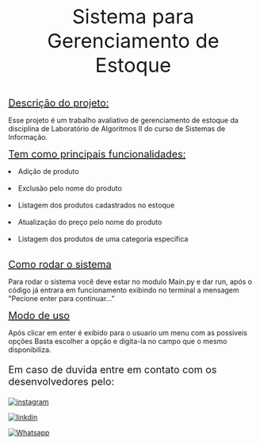 <p align="center" style="font-size:40px;">
  Sistema para Gerenciamento de Estoque </p>

<p>
    <u style="font-size:20px;"> Descrição do projeto: </u></br>
</p>
Esse projeto é um trabalho avaliativo de gerenciamento de estoque da disciplina de Laboratório de Algoritmos II do curso de Sistemas de Informação.

<p>
    <u style="font-size:20px;"> Tem como principais funcionalidades: </u></br>
</p>    
    <li>
    Adição de produto
    </li> 
    </br>
    <li>
    Exclusão pelo nome do produto
    </li>
    </br>
    <li>
    Listagem dos produtos cadastrados no estoque
    </li>
    </br>
    <li>
    Atualização do preço pelo nome do produto
    </li>
    </br>
    <li>
    Listagem dos produtos de uma categoria especifica
    </li>

</br>
<p>
    <u style="font-size:20px;"> Como rodar o sistema </u></br>
</p>  
Para rodar o sistema você deve estar no modulo Main.py e dar run, após o código já entrara em funcionamento exibindo no terminal a mensagem "Pecione enter para continuar..."

</br>
<p>
    <u style="font-size:20px;"> Modo de uso </u></br>
</p>
Após clicar em enter é exibido para o usuario um menu com as possiveis opções
Basta escolher a opção e digita-la no campo que o mesmo disponibiliza.


<br>
<p style="font-size:20px;">
     Em caso de duvida entre em contato com os desenvolvedores pelo:</br>
</p>

[![instagram](https://img.shields.io/badge/Instagram-E4405F?style=for-the-badge&logo=instagram&logoColor=white)](https://instagram.com/eduardamello___)

[![linkdin](https://img.shields.io/badge/LinkedIn-0077B5?style=for-the-badge&logo=linkedin&logoColor=white)](https://www.linkedin.com/in/thevis-cardoso)

[![Whatsapp](https://img.shields.io/badge/WhatsApp-25D366?style=for-the-badge&logo=whatsapp&logoColor=white)](https://wa.me/+5555996351078)
